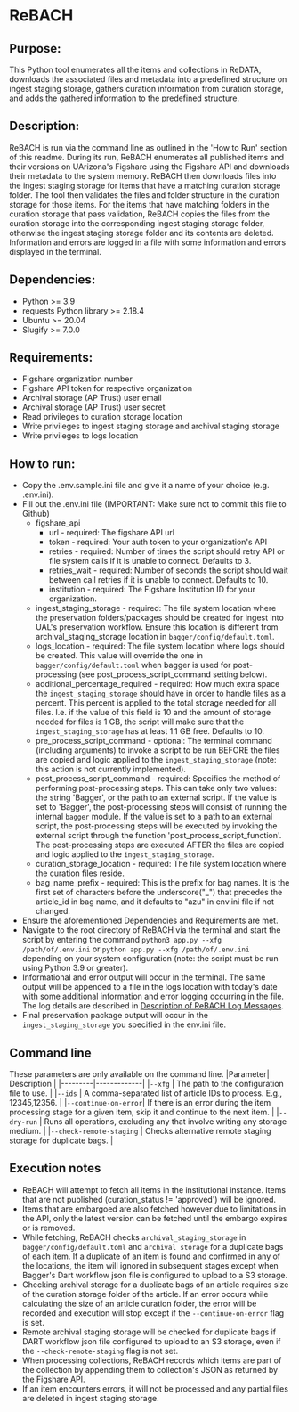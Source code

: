 # ReBACH

## Purpose:
This Python tool enumerates all the items and collections in ReDATA, downloads the associated files and metadata into a predefined structure on ingest staging storage, gathers curation information from curation storage, and adds the gathered information to the predefined structure.

## Description:
ReBACH is run via the command line as outlined in the 'How to Run' section of this readme. During its run, ReBACH enumerates all published items and their versions on UArizona's Figshare using the Figshare API and downloads their metadata to the system memory. ReBACH then downloads files into the ingest staging storage for items that have a matching curation storage folder. The tool then validates the files and folder structure in the curation storage for those items. For the items that have matching folders in the curation storage that pass validation, ReBACH copies the files from the curation storage into the corresponding ingest staging storage folder, otherwise the ingest staging storage folder and its contents are deleted. Information and errors are logged in a file with some information and errors displayed in the terminal.

## Dependencies:
- Python >= 3.9
- requests Python library >= 2.18.4
- Ubuntu >= 20.04
- Slugify >= 7.0.0

## Requirements:
- Figshare organization number
- Figshare API token for respective organization
- Archival storage (AP Trust) user email
- Archival storage (AP Trust) user secret
- Read privileges to curation storage location
- Write privileges to ingest staging storage and archival staging storage
- Write privileges to logs location

## How to run:
- Copy the .env.sample.ini file and give it a name of your choice (e.g. .env.ini).
- Fill out the .env.ini file (IMPORTANT: Make sure not to commit this file to Github)
    - figshare_api
	    - url - required: The figshare API url
	    - token - required: Your auth token to your organization's API
	    - retries - required: Number of times the script should retry API or file system calls if it is unable to connect. Defaults to 3.
	    - retries_wait - required: Number of seconds the script should wait between call retries if it is unable to connect. Defaults to 10.
	    - institution - required: The Figshare Institution ID for your organization.
    - ingest_staging_storage - required: The file system location where the preservation folders/packages should be created for ingest into UAL's preservation workflow. Ensure this location is different from archival_staging_storage location in `bagger/config/default.toml`.
    - logs_location - required: The file system location where logs should be created. This value will override the one in `bagger/config/default.toml` when bagger is used for post-processing (see post_process_script_command setting below).
    - additional_percentage_required - required: How much extra space the `ingest_staging_storage` should have in order to handle files as a percent. This percent is applied to the total storage needed for all files. I.e. if the value of this field is 10 and the amount of storage needed for files is 1 GB, the script will make sure that the `ingest_staging_storage` has at least 1.1 GB free. Defaults to 10.
    - pre_process_script_command - optional: The terminal command (including arguments) to invoke a script to be run BEFORE the files are copied and logic applied to the `ingest_staging_storage` (note: this action is not currently implemented).
    - post_process_script_command - required: Specifies the method of performing post-processing steps. This can take only two values: the string 'Bagger', or the path to an external script. If the value is set to 'Bagger', the post-processing steps will consist of running the internal `bagger` module. If the value is set to a path to an external script, the post-processing steps will be executed by invoking the external script through the function 'post_process_script_function'. The post-processing steps are executed AFTER the files are copied and logic applied to the `ingest_staging_storage`.
    - curation_storage_location - required: The file system location where the curation files reside.
    - bag_name_prefix - required: This is the prefix for bag names. It is the first set of characters before the underscore("_") that precedes the article_id in bag name, and it defaults to "azu" in env.ini file if not changed.
- Ensure the aforementioned Dependencies and Requirements are met.
- Navigate to the root directory of ReBACH via the terminal and start the script by entering the command `python3 app.py --xfg /path/of/.env.ini` or `python app.py --xfg /path/of/.env.ini` depending on your system configuration (note: the script must be run using Python 3.9 or greater).
- Informational and error output will occur in the terminal. The same output will be appended to a file in the logs location with today's date with some additional information and error logging occurring in the file. The log details are described in [Description of ReBACH Log Messages](ReBACH_Logs_Summary_Description.md).  
- Final preservation package output will occur in the `ingest_staging_storage` you specified in the env.ini file.

## Command line
These parameters are only available on the command line.
|Parameter| Description |
|---------|-------------|
|`--xfg`  | The path to the configuration file to use. |
|`--ids`  | A comma-separated list of article IDs to process. E.g., 12345,12356. |
|`--continue-on-error`| If there is an error during the item processing stage for a given item, skip it and continue to the next item. |
|`--dry-run` | Runs all operations, excluding any that involve writing any storage medium. |
|`--check-remote-staging` | Checks alternative remote staging storage for duplicate bags.  |

## Execution notes
- ReBACH will attempt to fetch all items in the institutional instance. Items that are not published (curation_status != 'approved') will be ignored.
- Items that are embargoed are also fetched however due to limitations in the API, only the latest version can be fetched until the embargo expires or is removed.
- While fetching, ReBACH checks `archival_staging_storage` in `bagger/config/default.toml` and `archival storage` for a duplicate bags of each item. If a duplicate of an item is found and confirmed in any of the locations, the item will ignored in subsequent stages except when Bagger's Dart workflow json file is configured to upload to a S3 storage.
- Checking archival storage for a duplicate bags of an article requires size of the curation storage folder of the article. If an error occurs while calculating the size of an article curation folder, the error will be recorded and execution will stop except if the `--continue-on-error` flag is set.
- Remote archival staging storage will be checked for duplicate bags if DART workflow json file configured to upload to an S3 storage, even if the `--check-remote-staging` flag is not set.
- When processing collections, ReBACH records which items are part of the collection by appending them to collection's JSON as returned by the Figshare API.
- If an item encounters errors, it will not be processed and any partial files are deleted in ingest staging storage.
